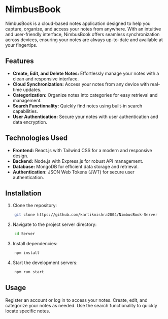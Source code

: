 # NimbusBook

NimbusBook is a cloud-based notes application designed to help you capture, organize, and access your notes from anywhere. With an intuitive and user-friendly interface, NimbusBook offers seamless synchronization across devices, ensuring your notes are always up-to-date and available at your fingertips.

## Features

- **Create, Edit, and Delete Notes:** Effortlessly manage your notes with a clean and responsive interface.
- **Cloud Synchronization:** Access your notes from any device with real-time updates.
- **Categorization:** Organize notes into categories for easy retrieval and management.
- **Search Functionality:** Quickly find notes using built-in search capabilities.
- **User Authentication:** Secure your notes with user authentication and data encryption.

## Technologies Used

- **Frontend:** React.js with Tailwind CSS for a modern and responsive design.
- **Backend:** Node.js with Express.js for robust API management.
- **Database:** MongoDB for efficient data storage and retrieval.
- **Authentication:** JSON Web Tokens (JWT) for secure user authentication.

## Installation

1. Clone the repository:

```bash
    git clone https://github.com/kartikmishra2004/NimbusBook-Server
```

2. Navigate to the project server directory:

```bash
    cd Server
```

3. Install dependencies:

```bash
    npm install
```

4. Start the development servers:

```bash
    npm run start

```

## Usage

Register an account or log in to access your notes.
Create, edit, and categorize your notes as needed.
Use the search functionality to quickly locate specific notes.